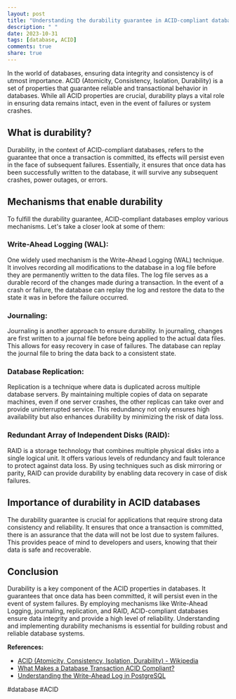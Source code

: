 ```yaml
---
layout: post
title: "Understanding the durability guarantee in ACID-compliant databases"
description: " "
date: 2023-10-31
tags: [database, ACID]
comments: true
share: true
---
```


In the world of databases, ensuring data integrity and consistency is of utmost importance. ACID (Atomicity, Consistency, Isolation, Durability) is a set of properties that guarantee reliable and transactional behavior in databases. While all ACID properties are crucial, durability plays a vital role in ensuring data remains intact, even in the event of failures or system crashes.

## What is durability?

Durability, in the context of ACID-compliant databases, refers to the guarantee that once a transaction is committed, its effects will persist even in the face of subsequent failures. Essentially, it ensures that once data has been successfully written to the database, it will survive any subsequent crashes, power outages, or errors.

## Mechanisms that enable durability

To fulfill the durability guarantee, ACID-compliant databases employ various mechanisms. Let's take a closer look at some of them:

### Write-Ahead Logging (WAL):
One widely used mechanism is the Write-Ahead Logging (WAL) technique. It involves recording all modifications to the database in a log file before they are permanently written to the data files. The log file serves as a durable record of the changes made during a transaction. In the event of a crash or failure, the database can replay the log and restore the data to the state it was in before the failure occurred.

### Journaling:
Journaling is another approach to ensure durability. In journaling, changes are first written to a journal file before being applied to the actual data files. This allows for easy recovery in case of failures. The database can replay the journal file to bring the data back to a consistent state.

### Database Replication:
Replication is a technique where data is duplicated across multiple database servers. By maintaining multiple copies of data on separate machines, even if one server crashes, the other replicas can take over and provide uninterrupted service. This redundancy not only ensures high availability but also enhances durability by minimizing the risk of data loss.

### Redundant Array of Independent Disks (RAID):
RAID is a storage technology that combines multiple physical disks into a single logical unit. It offers various levels of redundancy and fault tolerance to protect against data loss. By using techniques such as disk mirroring or parity, RAID can provide durability by enabling data recovery in case of disk failures.

## Importance of durability in ACID databases

The durability guarantee is crucial for applications that require strong data consistency and reliability. It ensures that once a transaction is committed, there is an assurance that the data will not be lost due to system failures. This provides peace of mind to developers and users, knowing that their data is safe and recoverable.

## Conclusion

Durability is a key component of the ACID properties in databases. It guarantees that once data has been committed, it will persist even in the event of system failures. By employing mechanisms like Write-Ahead Logging, journaling, replication, and RAID, ACID-compliant databases ensure data integrity and provide a high level of reliability. Understanding and implementing durability mechanisms is essential for building robust and reliable database systems.

**References:**
- [ACID (Atomicity, Consistency, Isolation, Durability) - Wikipedia](https://en.wikipedia.org/wiki/ACID)
- [What Makes a Database Transaction ACID Compliant?](https://www.digitalocean.com/community/tutorials/acid-compliance-in-databases) 
- [Understanding the Write-Ahead Log in PostgreSQL](https://www.postgresql.org/docs/current/wal-intro.html) 

#database #ACID